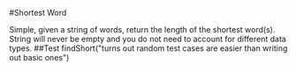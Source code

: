#Shortest Word

Simple, given a string of words, return the length of the shortest word(s).
String will never be empty and you do not need to account for different data types.
##Test
findShort("turns out random test cases are easier than writing out basic ones")